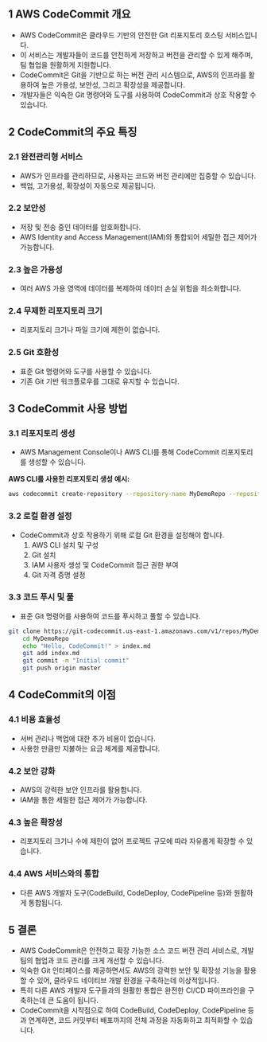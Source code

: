 ## 1 AWS CodeCommit 개요

- AWS CodeCommit은 클라우드 기반의 안전한 Git 리포지토리 호스팅 서비스입니다. 
- 이 서비스는 개발자들이 코드를 안전하게 저장하고 버전을 관리할 수 있게 해주며, 팀 협업을 원활하게 지원합니다. 
- CodeCommit은 Git을 기반으로 하는 버전 관리 시스템으로, AWS의 인프라를 활용하여 높은 가용성, 보안성, 그리고 확장성을 제공합니다. 
- 개발자들은 익숙한 Git 명령어와 도구를 사용하여 CodeCommit과 상호 작용할 수 있습니다.



## 2 CodeCommit의 주요 특징

### 2.1 완전관리형 서비스

- AWS가 인프라를 관리하므로, 사용자는 코드와 버전 관리에만 집중할 수 있습니다.
- 백업, 고가용성, 확장성이 자동으로 제공됩니다.



### 2.2 보안성

- 저장 및 전송 중인 데이터를 암호화합니다.
- AWS Identity and Access Management(IAM)와 통합되어 세밀한 접근 제어가 가능합니다.



### 2.3 높은 가용성

- 여러 AWS 가용 영역에 데이터를 복제하여 데이터 손실 위험을 최소화합니다.



### 2.4 무제한 리포지토리 크기

- 리포지토리 크기나 파일 크기에 제한이 없습니다.



### 2.5 Git 호환성

- 표준 Git 명령어와 도구를 사용할 수 있습니다.
- 기존 Git 기반 워크플로우를 그대로 유지할 수 있습니다.



## 3 CodeCommit 사용 방법

### 3.1 리포지토리 생성

- AWS Management Console이나 AWS CLI를 통해 CodeCommit 리포지토리를 생성할 수 있습니다.




**AWS CLI를 사용한 리포지토리 생성 예시:**

```bash
aws codecommit create-repository --repository-name MyDemoRepo --repository-description "My demonstration repository"
```



### 3.2 로컬 환경 설정

- CodeCommit과 상호 작용하기 위해 로컬 Git 환경을 설정해야 합니다.
	1. AWS CLI 설치 및 구성
	2. Git 설치
	3. IAM 사용자 생성 및 CodeCommit 접근 권한 부여
	4. Git 자격 증명 설정


### 3.3 코드 푸시 및 풀

- 표준 Git 명령어를 사용하여 코드를 푸시하고 풀할 수 있습니다.

```bash
git clone https://git-codecommit.us-east-1.amazonaws.com/v1/repos/MyDemoRepo
    cd MyDemoRepo
    echo "Hello, CodeCommit!" > index.md
    git add index.md
    git commit -m "Initial commit"
    git push origin master
```



## 4 CodeCommit의 이점

### 4.1 비용 효율성

- 서버 관리나 백업에 대한 추가 비용이 없습니다.
- 사용한 만큼만 지불하는 요금 체계를 제공합니다.



### 4.2 보안 강화

- AWS의 강력한 보안 인프라를 활용합니다.
- IAM을 통한 세밀한 접근 제어가 가능합니다.



### 4.3 높은 확장성

- 리포지토리 크기나 수에 제한이 없어 프로젝트 규모에 따라 자유롭게 확장할 수 있습니다.

### 4.4 AWS 서비스와의 통합

- 다른 AWS 개발자 도구(CodeBuild, CodeDeploy, CodePipeline 등)와 원활하게 통합됩니다.



## 5 결론

- AWS CodeCommit은 안전하고 확장 가능한 소스 코드 버전 관리 서비스로, 개발 팀의 협업과 코드 관리를 크게 개선할 수 있습니다. 
- 익숙한 Git 인터페이스를 제공하면서도 AWS의 강력한 보안 및 확장성 기능을 활용할 수 있어, 클라우드 네이티브 개발 환경을 구축하는데 이상적입니다.
- 특히 다른 AWS 개발자 도구들과의 원활한 통합은 완전한 CI/CD 파이프라인을 구축하는데 큰 도움이 됩니다. 
- CodeCommit을 시작점으로 하여 CodeBuild, CodeDeploy, CodePipeline 등과 연계하면, 코드 커밋부터 배포까지의 전체 과정을 자동화하고 최적화할 수 있습니다.